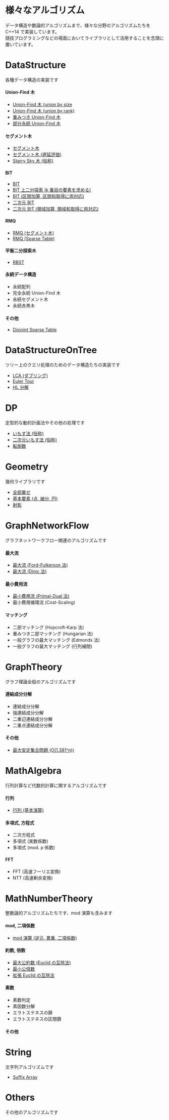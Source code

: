 # 様々なアルゴリズム
データ構造や数論的アルゴリズムまで、様々な分野のアルゴリズムたちを C++14 で実装しています。  
競技プログラミングなどの場面においてライブラリとして活用することを念頭に置いています。

# DataStructure
各種データ構造の実装です

#### Union-Find 木

- [Union-Find 木 (union by size](https://github.com/drken1215/algorithm/blob/master/DataStructure/union_find_tree_size.cpp)
- [Union-Find 木 (union by rank)](https://github.com/drken1215/algorithm/blob/master/DataStructure/union_find_tree_rank.cpp)
- [重みつき Union-Find 木](https://github.com/drken1215/algorithm/blob/master/DataStructure/weighted_union_find_tree.cpp)
- [部分永続 Union-Find 木](https://github.com/drken1215/algorithm/blob/master/DataStructure/partially_persistent_union_find_tree.cpp)

#### セグメント木

- [セグメント木](https://github.com/drken1215/algorithm/blob/master/DataStructure/segment_tree.cpp)
- [セグメント木 (遅延評価)](https://github.com/drken1215/algorithm/blob/master/DataStructure/segment_tree_delay.cpp)
- [Starry Sky 木 (俗称)](https://github.com/drken1215/algorithm/blob/master/DataStructure/starry_sky_tree.cpp)

#### BIT

- [BIT](https://github.com/drken1215/algorithm/blob/master/DataStructure/binary_indexed_tree.cpp)
- [BIT 上二分探索 (k 番目の要素を求める)](https://github.com/drken1215/algorithm/blob/master/DataStructure/binary_search_on_BIT.cpp)
- [BIT (区間加算, 区間和取得に両対応)](https://github.com/drken1215/algorithm/blob/master/DataStructure/binary_indexed_tree_RAQ.cpp)
- [二次元 BIT](https://github.com/drken1215/algorithm/blob/master/DataStructure/binary_indexed_tree_2D.cpp)
- [二次元 BIT (領域加算, 領域和取得に両対応)](https://github.com/drken1215/algorithm/blob/master/DataStructure/binary_indexed_tree_2D_RAQ.cpp)

#### RMQ

- [RMQ (セグメント木)](https://github.com/drken1215/algorithm/blob/master/DataStructure/range_minimum_query.cpp)
- [RMQ (Sparse Table)](https://github.com/drken1215/algorithm/blob/master/DataStructure/sparse_table.cpp)

#### 平衡二分探索木

- [RBST](https://github.com/drken1215/algorithm/blob/master/DataStructure/randomized_binary_search_tree.cpp)

#### 永続データ構造

- 永続配列
- 完全永続 Union-Find 木
- 永続セグメント木
- 永続赤黒木

#### その他

- [Disjoint Sparse Table](https://github.com/drken1215/algorithm/blob/master/DataStructure/disjoint_sparse_table.cpp)





# DataStructureOnTree
ツリー上のクエリ処理のためのデータ構造たちの実装です

- [LCA (ダブリング)](https://github.com/drken1215/algorithm/blob/master/DataStructureOnTree/LCA_doubling.cpp)
- [Euler Tour](https://github.com/drken1215/algorithm/blob/master/DataStructureOnTree/euler_tour.cpp)
- [HL 分解](https://github.com/drken1215/algorithm/blob/master/DataStructureOnTree/heavy_light_decomposition.cpp)





# DP
定型的な動的計画法やその他の処理です

- [いもす法 (俗称)](https://github.com/drken1215/algorithm/blob/master/DP/imos.cpp)
- [二次元いもす法 (俗称)](https://github.com/drken1215/algorithm/blob/master/DP/imos_2D.cpp)
- [転倒数](https://github.com/drken1215/algorithm/blob/master/DP/inversion_number.cpp)





# Geometry
幾何ライブラリです

- [全部乗せ](https://github.com/drken1215/algorithm/blob/master/Geometry/All.cpp)
- [基本要素 (点, 線分, 円)](https://github.com/drken1215/algorithm/blob/master/Geometry/BasicElements.cpp)
- [射影](https://github.com/drken1215/algorithm/blob/master/Geometry/Projection.cpp)





# GraphNetworkFlow
グラフネットワークフロー関連のアルゴリズムです

#### 最大流

- [最大流 (Ford-Fulkerson 法)](https://github.com/drken1215/algorithm/blob/master/GraphNetworkFlow/max_flow_ford_fulkerson.cpp)
- [最大流 (Dinic 法)](https://github.com/drken1215/algorithm/blob/master/GraphNetworkFlow/max_flow_dinic.cpp)

#### 最小費用流

- [最小費用流 (Primal-Dual 法)](https://github.com/drken1215/algorithm/blob/master/GraphNetworkFlow/min_cost_flow_primal_dual.cpp)
- 最小費用循環流 (Cost-Scaling)

#### マッチング

- 二部マッチング (Hopcroft-Karp 法)
- 重みつき二部マッチング (Hungarian 法)
- 一般グラフの最大マッチング (Edmonds 法)
- 一般グラフの最大マッチング (行列補間)





# GraphTheory
グラフ理論全般のアルゴリズムです

#### 連結成分分解

- 連結成分分解
- 強連結成分分解
- 二重辺連結成分分解
- 二重点連結成分分解

#### その他

- [最大安定集合問題 (O(1.381^n))](https://github.com/drken1215/algorithm/blob/master/GraphTheory/maximum_stable_set.cpp)





# MathAlgebra
行列計算など代数的計算に関するアルゴリズムです

#### 行列

- [行列 (基本演算)](https://github.com/drken1215/algorithm/blob/master/MathAlgebra/matrix.cpp)

#### 多項式, 方程式

- 二次方程式
- 多項式 (実数係数)
- 多項式 (mod. p 係数)

#### FFT

- FFT (高速フーリエ変換)
- NTT (高速剰余変換)





# MathNumberTheory
整数論的アルゴリズムたちです、mod 演算も含みます

#### mod, 二項係数

- [mod 演算 (逆元, 累乗, 二項係数)](https://github.com/drken1215/algorithm/blob/master/MathNumberTheory/mod.cpp)

#### 約数, 倍数

- [最大公約数 (Euclid の互除法)](https://github.com/drken1215/algorithm/blob/master/MathNumberTheory/GCD.cpp)
- [最小公倍数](https://github.com/drken1215/algorithm/blob/master/MathNumberTheory/LCM.cpp)
- [拡張 Euclid の互除法](https://github.com/drken1215/algorithm/blob/master/MathNumberTheory/extended_GCD.cpp)

#### 素数

- 素数判定
- 素因数分解
- エラトステネスの篩
- エラトステネスの区間篩

#### その他




# String
文字列アルゴリズムです

- [Suffix Array](https://github.com/drken1215/algorithm/blob/master/String/suffix_array.cpp)





# Others
その他のアルゴリズムです












